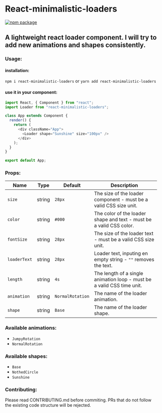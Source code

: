 # React-minimalistic-loaders

[![npm package][npm-badge]][npm]

## A lightweight react loader component. I will try to add new animations and shapes consistently.

### Usage:

#### installation:
`npm i react-minimalistic-loaders` 
or
`yarn add react-minimalistic-loaders`

#### use it in your component:
```javascript
import React, { Component } from "react";
import Loader from "react-minimalistic-loaders";

class App extends Component {
  render() {
    return (
      <div className="App">
        <Loader shape="Sunshine" size="100px" />
      </div>
    );
  }
}

export default App;
```

### Props:

| Name   | Type | Default | Description |
| ------ | ---- | ------- | ----------- |
| `size` | string | `28px` | The size of the loader component - must be a valid CSS size unit. |
| `color` | string | `#000` | The color of the loader shape and text - must be a valid CSS color. |
| `fontSize` | string | `28px` | The size of the loader text - must be a valid CSS size unit. |
| `loaderText` | string | `28px` | Loader text, inputing en empty string - `""` removes the text. |
| `length` | string | `4s` | The length of a single animation loop - must be a valid CSS time unit. |
| `animation` | string | `NormalRotation` | The name of the loader animation. |
| `shape` | string | `Base` | The name of the loader shape. |

### Available animations:
* `JumpyRotation`
* `NormalRotation`

### Available shapes:
* `Base`
* `NothedCircle`
* `Sunshine`

[npm-badge]: https://img.shields.io/npm/v/npm-package.png?style=flat-square
[npm]: https://www.npmjs.com/package/react-minimalistic-loaders

### Contributing:

Please read CONTRIBUTING.md before commiting. PRs that do not follow the existing code structure will be rejected.
